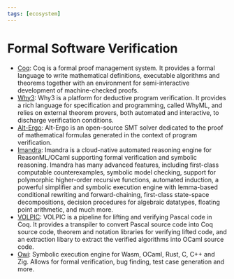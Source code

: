 ```yaml
---
tags: [ecosystem]
---
```


# Formal Software Verification

* [Coq](http://coq.inria.fr/):
Coq is a formal proof management system. It provides a formal language to write mathematical definitions, executable algorithms and theorems together with an environment for semi-interactive development of machine-checked proofs.
* [Why3](http://why3.lri.fr/):
Why3 is a platform for deductive program verification. It provides a rich language for specification and programming, called WhyML, and relies on external theorem provers, both automated and interactive, to discharge verification conditions.
* [Alt-Ergo](http://alt-ergo.lri.fr/):
Alt-Ergo is an open-source SMT solver dedicated to the proof of mathematical formulas generated in the context of program verification.
* [Imandra](https://www.imandra.ai/):
Imandra is a cloud-native automated reasoning engine for ReasonML/OCaml supporting formal verification and symbolic reasoning. Imandra has many advanced features, including first-class computable counterexamples, symbolic model checking, support for polymorphic higher-order recursive functions, automated induction, a powerful simplifier and symbolic execution engine with lemma-based conditional rewriting and forward-chaining, first-class state-space decompositions, decision procedures for algebraic datatypes, floating point arithmetic, and much more.  
* [VOLPIC](https://github.com/CharlesAverill/volpic/):
VOLPIC is a pipeline for lifting and verifying Pascal code in Coq. It provides a transpiler to convert Pascal source code into Coq source code, theorem and notation libraries for verifying lifted code, and an extraction libary to extract the verified algorithms into OCaml source code.
* [Owi](https://github.com/ocamlpro/owi):
Symbolic execution engine for Wasm, OCaml, Rust, C, C++ and Zig.
Allows for formal verification, bug finding, test case generation and more.
